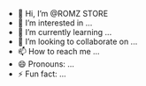 - 👋 Hi, I’m @ROMZ STORE 
- 👀 I’m interested in ...
- 🌱 I’m currently learning ...
- 💞️ I’m looking to collaborate on ...
- 📫 How to reach me ...
- 😄 Pronouns: ...
- ⚡ Fun fact: ...

<!---
romz store/romz store is a ✨ special ✨ repository because its `README.md` (this file) appears on your GitHub profile.
You can click the Preview link to take a look at your changes.
--->

